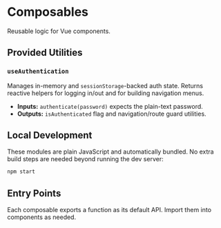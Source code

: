 # Composables

Reusable logic for Vue components.

## Provided Utilities

### `useAuthentication`

Manages in-memory and `sessionStorage`-backed auth state. Returns reactive
helpers for logging in/out and for building navigation menus.

- **Inputs:** `authenticate(password)` expects the plain-text password.
- **Outputs:** `isAuthenticated` flag and navigation/route guard utilities.

## Local Development

These modules are plain JavaScript and automatically bundled. No extra build steps are needed beyond running the dev server:

```sh
npm start
```

## Entry Points

Each composable exports a function as its default API. Import them into components as needed.
